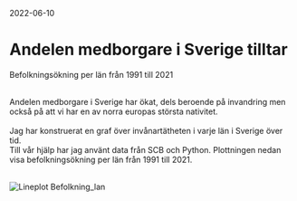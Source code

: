 2022-06-10
# Andelen medborgare i Sverige tilltar
Befolkningsökning per län från 1991 till 2021

<br>
Andelen medborgare i Sverige har ökat, dels beroende på invandring men också på att vi har en av norra europas största nativitet.
<br>
<br>
Jag har konstruerat en graf över invånartätheten i varje län i Sverige över tid. 
<br>
Till vår hjälp har jag använt data från SCB och Python.
Plottningen nedan visa befolkningsökning per län från 1991 till 2021.
<br>
<br>

![Lineplot Befolkning_lan](https://raw.githubusercontent.com/IoT-Dude/blogg_mtrl/main/Befolkningsökning_per_lan_1991_till_2021.png)

